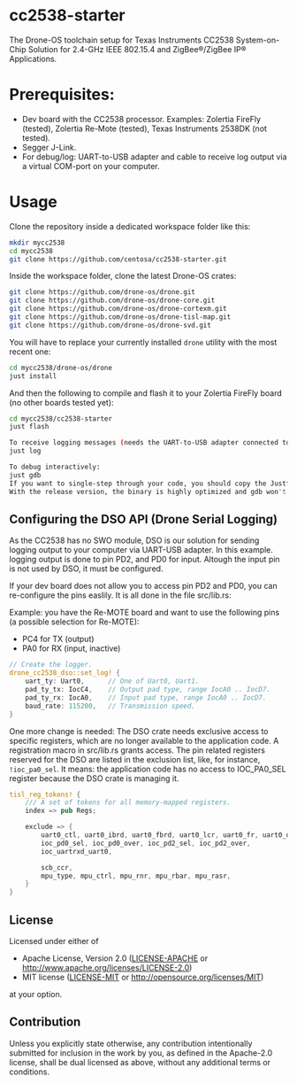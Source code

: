 # cc2538-starter
The Drone-OS toolchain setup for Texas Instruments CC2538 System-on-Chip Solution for 2.4-GHz IEEE 802.15.4 and ZigBee®/ZigBee IP® Applications.

# Prerequisites:
- Dev board with the CC2538 processor. Examples: Zolertia FireFly (tested), Zolertia Re-Mote (tested), Texas Instruments 2538DK (not tested).
- Segger J-Link.
- For debug/log: UART-to-USB adapter and cable to receive log output via a virtual COM-port on your computer.

# Usage
Clone the repository inside a dedicated workspace folder like this:

```bash
mkdir mycc2538
cd mycc2538
git clone https://github.com/centosa/cc2538-starter.git
```

Inside the workspace folder, clone the latest Drone-OS crates:

```bash
git clone https://github.com/drone-os/drone.git
git clone https://github.com/drone-os/drone-core.git
git clone https://github.com/drone-os/drone-cortexm.git
git clone https://github.com/drone-os/drone-tisl-map.git
git clone https://github.com/drone-os/drone-svd.git
```
You will have to replace your currently installed `drone` utility with the most recent one:
```bash
cd mycc2538/drone-os/drone
just install
```

And then the following to compile and flash it to your Zolertia FireFly board (no other boards tested yet):

```bash
cd mycc2538/cc2538-starter
just flash

To receive logging messages (needs the UART-to-USB adapter connected to GND and pin PD2 as TX output:
just log

To debug interactively:
just gdb
If you want to single-step through your code, you should copy the Justfile.debug to Justfile and recompile.
With the release version, the binary is highly optimized and gdb won't catch it.
```
## Configuring the DSO API (Drone Serial Logging)
As the CC2538 has no SWO module, DSO is our solution for sending logging output to your computer via UART-USB adapter.
In this example. logging output is done to pin PD2, and PD0 for input. Altough the input pin is not used by DSO, it must be configured.

If your dev board does not allow you to access pin PD2 and PD0, you can re-configure the pins easlily. It is all done in the file src/lib.rs:

Example: you have the Re-MOTE board and want to use the following pins (a possible selection for Re-MOTE):
- PC4 for TX (output)
- PA0 for RX (input, inactive)

```rust
// Create the logger.
drone_cc2538_dso::set_log! {
    uart_ty: Uart0,      // One of Uart0, Uart1.
    pad_ty_tx: IocC4,    // Output pad type, range IocA0 .. IocD7.
    pad_ty_rx: IocA0,    // Input pad type, range IocA0 .. IocD7.
    baud_rate: 115200,   // Transmission speed.
}
```

One more change is needed: The DSO crate needs exclusive access to specific registers, which are no longer available to the application code. A registration macro in src/lib.rs grants access. The pin related registers reserved for the DSO are listed in the exclusion list, like, for instance, `!ioc_pa0_sel`. It means: the application code has no access to IOC_PA0_SEL register because the DSO crate is managing it.

```rust
tisl_reg_tokens! {
    /// A set of tokens for all memory-mapped registers.
    index => pub Regs;

    exclude => {
        uart0_ctl, uart0_ibrd, uart0_fbrd, uart0_lcr, uart0_fr, uart0_dr, uart0_im, uart0_cc,
        ioc_pd0_sel, ioc_pd0_over, ioc_pd2_sel, ioc_pd2_over,    
        ioc_uartrxd_uart0,

        scb_ccr,
        mpu_type, mpu_ctrl, mpu_rnr, mpu_rbar, mpu_rasr,
    }
}
```

## License

Licensed under either of

 * Apache License, Version 2.0
   ([LICENSE-APACHE](LICENSE-APACHE) or http://www.apache.org/licenses/LICENSE-2.0)
 * MIT license
   ([LICENSE-MIT](LICENSE-MIT) or http://opensource.org/licenses/MIT)

at your option.

## Contribution

Unless you explicitly state otherwise, any contribution intentionally submitted
for inclusion in the work by you, as defined in the Apache-2.0 license, shall be
dual licensed as above, without any additional terms or conditions.

